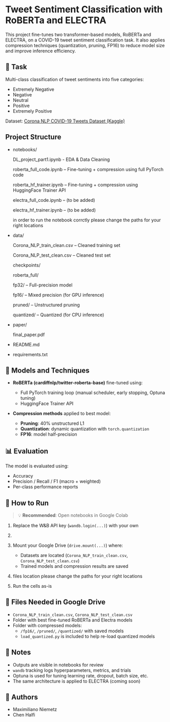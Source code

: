 # Tweet Sentiment Classification with RoBERTa and ELECTRA

This project fine-tunes two transformer-based models, RoBERTa and ELECTRA, on a COVID-19 tweet sentiment classification task. It also applies compression techniques (quantization, pruning, FP16) to reduce model size and improve inference efficiency.

## 🧠 Task
Multi-class classification of tweet sentiments into five categories:
- Extremely Negative
- Negative
- Neutral
- Positive
- Extremely Positive

Dataset: [Corona NLP COVID-19 Tweets Dataset (Kaggle)](https://www.kaggle.com/datasets/datatattle/covid-19-nlp-text-classification)

## Project Structure

- notebooks/
  
    DL_project_part1.ipynb - EDA & Data Cleaning

    roberta_full_code.ipynb – Fine-tuning + compression using full PyTorch code

    roberta_hf_trainer.ipynb – Fine-tuning + compression using HuggingFace Trainer API

    electra_full_code.ipynb – (to be added)

    electra_hf_trainer.ipynb – (to be added)

  in order to run the notebook corrctly please change the paths for your right locations

- data/

    Corona_NLP_train_clean.csv – Cleaned training set

    Corona_NLP_test_clean.csv – Cleaned test set

    checkpoints/

    roberta_full/

    fp32/ – Full-precision model

    fp16/ – Mixed precision (for GPU inference)

    pruned/ – Unstructured pruning

    quantized/ – Quantized (for CPU inference)

- paper/

    final_paper.pdf

- README.md

- requirements.txt


## 🧪 Models and Techniques

- **RoBERTa (cardiffnlp/twitter-roberta-base)** fine-tuned using:
  - Full PyTorch training loop (manual scheduler, early stopping, Optuna tuning)
  - HuggingFace Trainer API

- **Compression methods** applied to best model:
  - **Pruning**: 40% unstructured L1
  - **Quantization**: dynamic quantization with `torch.quantization`
  - **FP16**: model half-precision

## 📊 Evaluation
The model is evaluated using:
- Accuracy
- Precision / Recall / F1 (macro + weighted)
- Per-class performance reports

## 📍 How to Run

> 💡 **Recommended**: Open notebooks in Google Colab

1. Replace the W&B API key (`wandb.login(...)`) with your own
2. 
3. Mount your Google Drive (`drive.mount(...)`) where:
   - Datasets are located (`Corona_NLP_train_clean.csv`, `Corona_NLP_test_clean.csv`)
   - Trained models and compression results are saved
4. files location please change the paths for your right locations


3. Run the cells as-is

## 💾 Files Needed in Google Drive

- `Corona_NLP_train_clean.csv`, `Corona_NLP_test_clean.csv`
- Folder with best fine-tuned RoBERTa and Electra models
- Folder with compressed models:
  - `/fp16/`, `/pruned/`, `/quantized/` with saved models
  - `load_quantized.py` is included to help re-load quantized models

## 📎 Notes

- Outputs are visible in notebooks for review
- `wandb` tracking logs hyperparameters, metrics, and trials
- Optuna is used for tuning learning rate, dropout, batch size, etc.
- The same architecture is applied to ELECTRA (coming soon)

## 👥 Authors
- Maximiliano Niemetz
- Chen Halfi


